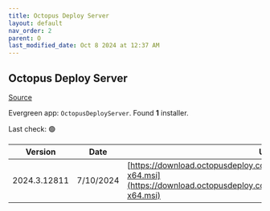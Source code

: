 ```yaml
---
title: Octopus Deploy Server
layout: default
nav_order: 2
parent: O
last_modified_date: Oct 8 2024 at 12:37 AM
---
```


## Octopus Deploy Server

[Source](https://octopus.com/)

Evergreen app: `OctopusDeployServer`. Found **1** installer.

Last check: 🟢

| Version      | Date      | URI                                                                                                                                                |
| ------------ | --------- | -------------------------------------------------------------------------------------------------------------------------------------------------- |
| 2024.3.12811 | 7/10/2024 | [https://download.octopusdeploy.com/octopus/Octopus.2024.3.12811-x64.msi](https://download.octopusdeploy.com/octopus/Octopus.2024.3.12811-x64.msi) |
